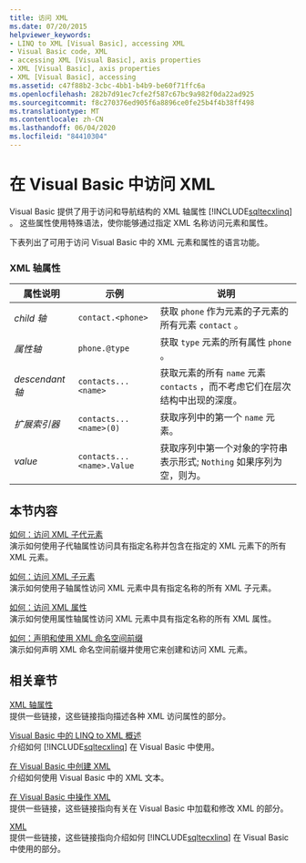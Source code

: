```yaml
---
title: 访问 XML
ms.date: 07/20/2015
helpviewer_keywords:
- LINQ to XML [Visual Basic], accessing XML
- Visual Basic code, XML
- accessing XML [Visual Basic], axis properties
- XML [Visual Basic], axis properties
- XML [Visual Basic], accessing
ms.assetid: c47f88b2-3cbc-4bb1-b4b9-be60f71ffc6a
ms.openlocfilehash: 282b7d91ec7cfe2f587c67bc9a982f0da22ad925
ms.sourcegitcommit: f8c270376ed905f6a8896ce0fe25b4f4b38ff498
ms.translationtype: MT
ms.contentlocale: zh-CN
ms.lasthandoff: 06/04/2020
ms.locfileid: "84410304"
---
```

# <a name="accessing-xml-in-visual-basic"></a>在 Visual Basic 中访问 XML
Visual Basic 提供了用于访问和导航结构的 XML 轴属性 [!INCLUDE[sqltecxlinq](~/includes/sqltecxlinq-md.md)] 。 这些属性使用特殊语法，使你能够通过指定 XML 名称访问元素和属性。  
  
 下表列出了可用于访问 Visual Basic 中的 XML 元素和属性的语言功能。  
  
### <a name="xml-axis-properties"></a>XML 轴属性  
  
|属性说明|示例|说明|  
|--------------------------|-------------|-----------------|  
|*child 轴*|`contact.<phone>`|获取 `phone` 作为元素的子元素的所有元素 `contact` 。|  
|*属性轴*|`phone.@type`|获取 `type` 元素的所有属性 `phone` 。|  
|*descendant 轴*|`contacts...<name>`|获取元素的所有 `name` 元素 `contacts` ，而不考虑它们在层次结构中出现的深度。|  
|*扩展索引器*|`contacts...<name>(0)`|获取序列中的第一个 `name` 元素。|  
|*value*|`contacts...<name>.Value`|获取序列中第一个对象的字符串表示形式; `Nothing` 如果序列为空，则为。|  
  
## <a name="in-this-section"></a>本节内容  
 [如何：访问 XML 子代元素](how-to-access-xml-descendant-elements.md)  
 演示如何使用子代轴属性访问具有指定名称并包含在指定的 XML 元素下的所有 XML 元素。  
  
 [如何：访问 XML 子元素](how-to-access-xml-child-elements.md)  
 演示如何使用子轴属性访问 XML 元素中具有指定名称的所有 XML 子元素。  
  
 [如何：访问 XML 属性](how-to-access-xml-attributes.md)  
 演示如何使用属性轴属性访问 XML 元素中具有指定名称的所有 XML 属性。  
  
 [如何：声明和使用 XML 命名空间前缀](how-to-declare-and-use-xml-namespace-prefixes.md)  
 演示如何声明 XML 命名空间前缀并使用它来创建和访问 XML 元素。  
  
## <a name="related-sections"></a>相关章节  
 [XML 轴属性](../../../language-reference/xml-axis/index.md)  
 提供一些链接，这些链接指向描述各种 XML 访问属性的部分。  
  
 [Visual Basic 中的 LINQ to XML 概述](overview-of-linq-to-xml.md)  
 介绍如何 [!INCLUDE[sqltecxlinq](~/includes/sqltecxlinq-md.md)] 在 Visual Basic 中使用。  
  
 [在 Visual Basic 中创建 XML](creating-xml.md)  
 介绍如何使用 Visual Basic 中的 XML 文本。  
  
 [在 Visual Basic 中操作 XML](manipulating-xml.md)  
 提供一些链接，这些链接指向有关在 Visual Basic 中加载和修改 XML 的部分。  
  
 [XML](index.md)  
 提供一些链接，这些链接指向介绍如何 [!INCLUDE[sqltecxlinq](~/includes/sqltecxlinq-md.md)] 在 Visual Basic 中使用的部分。
